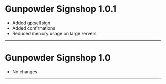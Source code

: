 # Gunpowder Signshop 1.0.1

- Added gp:sell sign
- Added confirmations
- Reduced memory usage on large servers

---

# Gunpowder Signshop 1.0

- No changes

---
